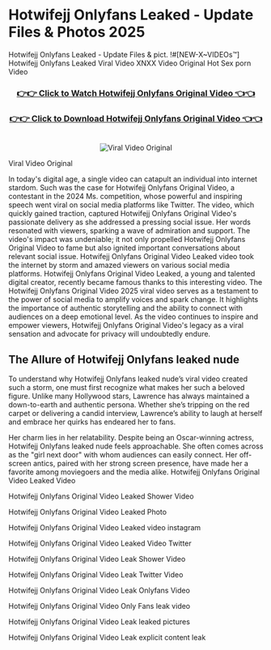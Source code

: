 # Hotwifejj Onlyfans Leaked - Update Files & Photos 2025

Hotwifejj Onlyfans Leaked - Update Files & pict. !#[NEW-X~VIDEOs™] Hotwifejj Onlyfans Leaked Viral Video XNXX Video Original Hot Sex porn Video
<br>
<div align="center">
<h3><a href="https://links2leaks.com?utm_source=hotwifejj&utm_medium=gitlong" rel="nofollow">👉👉 Click to Watch Hotwifejj Onlyfans Original Video 👈👈</a></h3>
<h3><a href="https://links2leaks.com?utm_source=hotwifejj&utm_medium=gitlong" rel="nofollow">👉👉 Click to Download Hotwifejj Onlyfans Original Video 👈👈</a></h3>
<br>
<a href="https://links2leaks.com?utm_source=hotwifejj&utm_medium=gitlong" rel="nofollow"><img src="https://i.ibb.co/Gkj2r4b/banner.png" alt="Viral Video Original" style="max-width: 100%; display: inline-block;" data-target="animated-image.originalImage"></a>
</div>

Viral Video Original

In today's digital age, a single video can catapult an individual into internet stardom. Such was the case for Hotwifejj Onlyfans Original Video, a contestant in the 2024 Ms. competition, whose powerful and inspiring speech went viral on social media platforms like Twitter.
The video, which quickly gained traction, captured Hotwifejj Onlyfans Original Video's passionate delivery as she addressed a pressing social issue. Her words resonated with viewers, sparking a wave of admiration and support. The video's impact was undeniable; it not only propelled Hotwifejj Onlyfans Original Video to fame but also ignited important conversations about relevant social issue.
Hotwifejj Onlyfans Original Video Leaked video took the internet by storm and amazed viewers on various social media platforms. Hotwifejj Onlyfans Original Video Leaked, a young and talented digital creator, recently became famous thanks to this interesting video.
The Hotwifejj Onlyfans Original Video 2025 viral video serves as a testament to the power of social media to amplify voices and spark change. It highlights the importance of authentic storytelling and the ability to connect with audiences on a deep emotional level. As the video continues to inspire and empower viewers, Hotwifejj Onlyfans Original Video's legacy as a viral sensation and advocate for privacy will undoubtedly endure.

<h2>The Allure of Hotwifejj Onlyfans leaked nude</h2>


To understand why Hotwifejj Onlyfans leaked nude’s viral video created such a storm, one must first recognize what makes her such a beloved figure. Unlike many Hollywood stars, Lawrence has always maintained a down-to-earth and authentic persona. Whether she’s tripping on the red carpet or delivering a candid interview, Lawrence’s ability to laugh at herself and embrace her quirks has endeared her to fans.

Her charm lies in her relatability. Despite being an Oscar-winning actress, Hotwifejj Onlyfans leaked nude feels approachable. She often comes across as the "girl next door" with whom audiences can easily connect. Her off-screen antics, paired with her strong screen presence, have made her a favorite among moviegoers and the media alike.
Hotwifejj Onlyfans Original Video Leaked Video

Hotwifejj Onlyfans Original Video Leaked Shower Video

Hotwifejj Onlyfans Original Video Leaked Photo

Hotwifejj Onlyfans Original Video Leaked video instagram

Hotwifejj Onlyfans Original Video Leaked Video Twitter

Hotwifejj Onlyfans Original Video Leak Shower Video

Hotwifejj Onlyfans Original Video Leak Twitter Video

Hotwifejj Onlyfans Original Video Leak Onlyfans Video

Hotwifejj Onlyfans Original Video Only Fans leak video

Hotwifejj Onlyfans Original Video Leak leaked pictures

Hotwifejj Onlyfans Original Video Leak explicit content leak